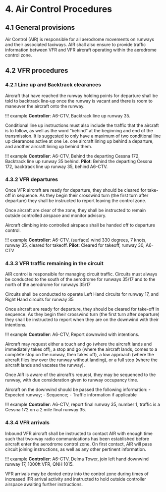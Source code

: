 # 4. Air Control Procedures
## 4.1 General provisions
Air Control (AIR) is responsible for all aerodrome movements on runways and their associated taxiways. AIR shall also ensure to provide traffic information between VFR and VFR aircraft operating within the aerodrome control zone.

## 4.2 VFR procedures
### 4.2.1 Line up and Backtrack clearances
Aircraft that have reached the runway holding points for departure shall be told to backtrack line-up once the runway is vacant and there is room to maneuver the aircraft onto the runway.

!!! example
    **Controller**: A6-CTV, Backtrack line up runway 35.  

Conditional line up instructions must also include the traffic that the aircraft is to follow, as well as the word “behind” at the beginning and end of the transmission. It is suggested to only have a maximum of two conditional line up clearances active at one i.e. one aircraft lining up behind a departure, and another aircraft lining up behind them.

!!! example
    **Controller**: A6-CTV, Behind the departing Cessna 172, Backtrack line up runway 35 behind.
    **Pilot**: Behind the departing Cessna 172, backtrack line up runway 35, behind A6-CTV.

### 4.3.2 VFR departures
Once VFR aircraft are ready for departure, they should be cleared for take-off in sequence. As they begin their crosswind turn (the first turn after departure) they shall be instructed to report leaving the control zone.

Once aircraft are clear of the zone, they shall be instructed to remain outside controlled airspace and monitor advisory.

Aircraft climbing into controlled airspace shall be handed off to departure control.

!!! example
    **Controller**: A6-CTV, (surface) wind 330 degrees, 7 knots, runway 35, cleared for takeoff.
    **Pilot**: Cleared for takeoff, runway 30, A6-CTV

### 4.3.3 VFR traffic remaining in the circuit
AIR control is responsible for managing circuit traffic. Circuits must always be conducted to the south of the aerodrome for runways 35/17 and to the north of the aerodrome for runways 35/17

Circuits shall be conducted to operate Left Hand circuits for runway 17, and Right Hand circuits for runway 35

Once aircraft are ready for departure, they should be cleared for take-off in sequence. As they begin their crosswind turn (the first turn after departure) they shall be instructed to report when they are on the downwind with their intentions.

!!! example
    **Controller**: A6-CTV, Report downwind with intentions.

Aircraft may request either a touch and go (where the aircraft lands and immediately takes off), a stop and go (where the aircraft lands, comes to a complete stop on the runway, then takes off), a low approach (where the aircraft flies low over the runway without landing), or a full stop (where the aircraft lands and vacates the runway).

Once AIR is aware of the aircraft’s request, they may be sequenced to the runway, with due consideration given to runway occupancy time.

Aircraft on the downwind should be passed the following information: - Expected runway; - Sequence; - Traffic information if applicable

!!! example
    **Controller**: A6-CTV, report final runway 35, number 1, traffic is a Cessna 172 on a 2 mile final runway 35.


### 4.3.4 VFR arrivals
Inbound VFR aircraft shall be instructed to contact AIR with enough time such that two-way radio communications has been established before aircraft enter the aerodrome control zone. On first contact, AIR will pass circuit joining instructions, as well as any other pertinent information.

!!! example
    **Controller**: A6-CTV, Delma Tower, join left hand downwind runway 17, 1000ft VFR, QNH 1015.

VFR arrivals may be denied entry into the control zone during times of increased IFR arrival activity and instructed to hold outside controller airspace awaiting further instructions.



